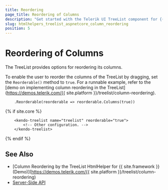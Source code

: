 ```yaml
---
title: Reordering
page_title: Reordering of Columns
description: "Get started with the Telerik UI TreeList component for {{ site.framework }} and learn how to implement columns that can be reordered by dragging and dropping."
slug: htmlhelpers_treelist_aspnetcore_column_reordering
position: 5
---
```


# Reordering of Columns

The TreeList provides options for reordering its columns.

To enable the user to reorder the columns of the TreeList by dragging, set the `Reorderable()` method to `true`. For a runnable example, refer to the [demo on implementing column reordering in the TreeList](https://demos.telerik.com/{{ site.platform }}/treelist/column-reordering).

```HtmlHelper
    .Reorderable(reorderable => reorderable.Columns(true))
```
{% if site.core %}
```TagHelper
    <kendo-treelist name="treelist" reorderable="true">
        <!-- Other configuration. -->
    </kendo-treelist>
```
{% endif %}

## See Also

* [Column Reordering by the TreeList HtmlHelper for {{ site.framework }} (Demo)](https://demos.telerik.com/{{ site.platform }}/treelist/column-reordering)
* [Server-Side API](/api/treelist)

